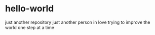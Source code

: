 # hello-world
just another repository
just another person in love
trying to improve the world
one step at a time

